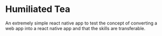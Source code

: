 # Humiliated Tea

An extremely simple react native app to test the concept of converting a web app into a react native app and that the skills are transferable. 
